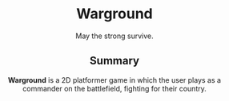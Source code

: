 <center>
<h1>Warground</h1>

<p>May the strong survive.</p>

<h2>Summary</h2>

<p><b>Warground</b> is a 2D platformer game in which the user plays as a commander on the battlefield, fighting for their country.</p>
<center>